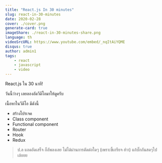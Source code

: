 ```yaml
---
title: "React.js In 30 minutes"
slug: react-in-30-minutes
date: 2020-02-28
cover: ./cover.png
generate-card: true
imageShare: ./react-in-30-minutes-share.png
language: th
videoSrcURL: https://www.youtube.com/embed/_nqItAiYQME
disqus: true
author: admin1
tags:
    - react
    - javascript
    - video
---
```


React.js ใน 30 นาที!

วันนี้ว่างๆ เลยลองอัดวีดีโอมาให้ดูครับ

เนื้อหาในวีดีโอ มีดังนี้

- สร้างโปรเจค
- Class component
- Functional component
- Router
- Hook
- Redux

> ป.ล แอดอัดเสร็จ ก็อัพลงเลย ไม่ได้ผ่านการตัดต่อใดๆ (เพราะขี้เกรียจ ฮ่าา) แก้บั๊กกันสดๆไปเล้ยยย